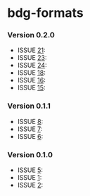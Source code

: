 # bdg-formats #

### Version 0.2.0 ###
* ISSUE [21](https://github.com/bigdatagenomics/bdg-formats/pull/21): 
* ISSUE [23](https://github.com/bigdatagenomics/bdg-formats/pull/23): 
* ISSUE [24](https://github.com/bigdatagenomics/bdg-formats/pull/24): 
* ISSUE [18](https://github.com/bigdatagenomics/bdg-formats/pull/18): 
* ISSUE [16](https://github.com/bigdatagenomics/bdg-formats/pull/16): 
* ISSUE [15](https://github.com/bigdatagenomics/bdg-formats/pull/15): 

### Version 0.1.1 ###
* ISSUE [8](https://github.com/bigdatagenomics/bdg-formats/pull/8): 
* ISSUE [7](https://github.com/bigdatagenomics/bdg-formats/pull/7): 
* ISSUE [6](https://github.com/bigdatagenomics/bdg-formats/pull/6): 

### Version 0.1.0 ###
* ISSUE [5](https://github.com/bigdatagenomics/bdg-formats/pull/5): 
* ISSUE [1](https://github.com/bigdatagenomics/bdg-formats/pull/1): 
* ISSUE [2](https://github.com/bigdatagenomics/bdg-formats/pull/2): 
